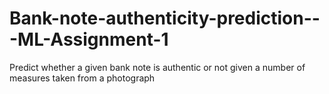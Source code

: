 # Bank-note-authenticity-prediction---ML-Assignment-1
Predict whether a given bank note is authentic or not given a number of measures taken from a photograph
